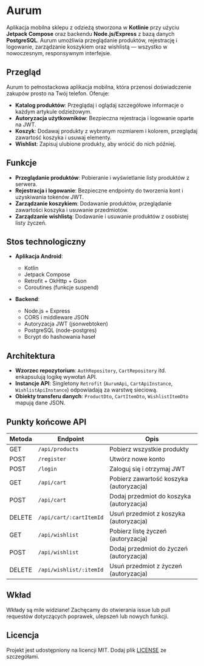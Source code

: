 # Aurum

Aplikacja mobilna sklepu z odzieżą stworzona w **Kotlinie** przy użyciu **Jetpack Compose** oraz backendu **Node.js/Express** z bazą danych **PostgreSQL**. Aurum umożliwia przeglądanie produktów, rejestrację i logowanie, zarządzanie koszykiem oraz wishlistą — wszystko w nowoczesnym, responsywnym interfejsie.

## Przegląd

Aurum to pełnostackowa aplikacja mobilna, która przenosi doświadczenie zakupów prosto na Twój telefon. Oferuje:

- **Katalog produktów**: Przeglądaj i oglądaj szczegółowe informacje o każdym artykule odzieżowym.  
- **Autoryzacja użytkowników**: Bezpieczna rejestracja i logowanie oparte na JWT.  
- **Koszyk**: Dodawaj produkty z wybranym rozmiarem i kolorem, przeglądaj zawartość koszyka i usuwaj elementy.  
- **Wishlist**: Zapisuj ulubione produkty, aby wrócić do nich później.  

## Funkcje

- **Przeglądanie produktów**: Pobieranie i wyświetlanie listy produktów z serwera.  
- **Rejestracja i logowanie**: Bezpieczne endpointy do tworzenia kont i uzyskiwania tokenów JWT.  
- **Zarządzanie koszykiem**: Dodawanie produktów, przeglądanie zawartości koszyka i usuwanie przedmiotów.  
- **Zarządzanie wishlistą**: Dodawanie i usuwanie produktów z osobistej listy życzeń.  

## Stos technologiczny

- **Aplikacja Android**:
  - Kotlin  
  - Jetpack Compose  
  - Retrofit + OkHttp + Gson  
  - Coroutines (funkcje suspend)  

- **Backend**:
  - Node.js + Express  
  - CORS i middleware JSON  
  - Autoryzacja JWT (jsonwebtoken)  
  - PostgreSQL (node-postgres)  
  - Bcrypt do hashowania haseł  

## Architektura

- **Wzorzec repozytorium**: `AuthRepository`, `CartRepository` itd. enkapsulują logikę wywołań API.  
- **Instancje API**: Singletony `Retrofit` (`AurumApi`, `CartApiInstance`, `WishlistApiInstance`) odpowiadają za warstwę sieciową.  
- **Obiekty transferu danych**: `ProductDto`, `CartItemDto`, `WishlistItemDto` mapują dane JSON.  

## Punkty końcowe API

| Metoda | Endpoint                    | Opis                                     |
| ------ | --------------------------- | ---------------------------------------- |
| GET    | `/api/products`             | Pobierz wszystkie produkty               |
| POST   | `/register`                 | Utwórz nowe konto                        |
| POST   | `/login`                    | Zaloguj się i otrzymaj JWT               |
| GET    | `/api/cart`                 | Pobierz zawartość koszyka (autoryzacja)  |
| POST   | `/api/cart`                 | Dodaj przedmiot do koszyka (autoryzacja) |
| DELETE | `/api/cart/:cartItemId`     | Usuń przedmiot z koszyka (autoryzacja)   |
| GET    | `/api/wishlist`             | Pobierz listę życzeń (autoryzacja)       |
| POST   | `/api/wishlist`             | Dodaj przedmiot do życzeń (autoryzacja)  |
| DELETE | `/api/wishlist/:itemId`     | Usuń przedmiot z życzeń (autoryzacja)    |

## Wkład

Wkłady są mile widziane! Zachęcamy do otwierania issue lub pull requestów dotyczących poprawek, ulepszeń lub nowych funkcji.

## Licencja

Projekt jest udostępniony na licencji MIT. Dodaj plik [LICENSE](LICENSE) ze szczegółami.
